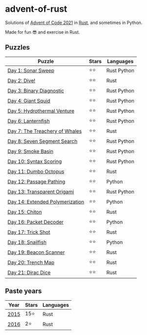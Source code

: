 # advent-of-rust

Solutions of [Advent of Code 2021](https://adventofcode.com/2021/) in [Rust](https://www.rust-lang.org), and sometimes in Python.

Made for fun 😎 and exercise in Rust.

## Puzzles

Puzzle                                                                  | Stars | Languages
----------------------------------------------------------------------- | ----- | ----------
[Day 1: Sonar Sweep](https://adventofcode.com/2021/day/1)               | ⭐⭐   | Rust Python
[Day 2: Dive!](https://adventofcode.com/2021/day/2)                     | ⭐⭐   | Rust
[Day 3: Binary Diagnostic](https://adventofcode.com/2021/day/3)         | ⭐⭐   | Rust Python
[Day 4: Giant Squid](https://adventofcode.com/2021/day/4)               | ⭐⭐   | Rust Python
[Day 5: Hydrothermal Venture](https://adventofcode.com/2021/day/5)      | ⭐⭐   | Rust Python
[Day 6: Lanternfish](https://adventofcode.com/2021/day/6)               | ⭐⭐   | Rust Python
[Day 7: The Treachery of Whales](https://adventofcode.com/2021/day/7)   | ⭐⭐   | Rust
[Day 8: Seven Segment Search](https://adventofcode.com/2021/day/8)      | ⭐⭐   | Rust Python
[Day 9: Smoke Basin](https://adventofcode.com/2021/day/9)               | ⭐⭐   | Rust Python
[Day 10: Syntax Scoring](https://adventofcode.com/2021/day/10)          | ⭐⭐   | Rust Python
[Day 11: Dumbo Octopus](https://adventofcode.com/2021/day/11)           | ⭐⭐   | Rust
[Day 12: Passage Pathing](https://adventofcode.com/2021/day/12)         | ⭐⭐   | Python
[Day 13: Transparent Origami](https://adventofcode.com/2021/day/13)     | ⭐⭐   | Rust Python
[Day 14: Extended Polymerization](https://adventofcode.com/2021/day/14) | ⭐⭐   | Python
[Day 15: Chiton](https://adventofcode.com/2021/day/15)                  | ⭐⭐   | Rust
[Day 16: Packet Decoder](https://adventofcode.com/2021/day/16)          | ⭐⭐   | Python
[Day 17: Trick Shot](https://adventofcode.com/2021/day/17)              | ⭐⭐   | Rust
[Day 18: Snailfish](https://adventofcode.com/2021/day/18)               | ⭐⭐   | Python
[Day 19: Beacon Scanner](https://adventofcode.com/2021/day/19)          | ⭐⭐   | Rust
[Day 20: Trench Map](https://adventofcode.com/2021/day/20)              | ⭐⭐   | Rust
[Day 21: Dirac Dice](https://adventofcode.com/2021/day/21)              | ⭐⭐   | Rust

## Paste years

Year                                  | Stars | Languages
------------------------------------- | ----- | ----------
[2015](https://adventofcode.com/2015) | 15⭐  | Rust
[2016](https://dventofcode.com/2016)  | 2⭐   | Rust
